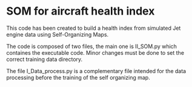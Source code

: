# SOM for aircraft health index

This code has been created to build a health index from simulated Jet engine data using Self-Organizing Maps.

The code is composed of two files, the main one is II_SOM.py which containes the executable code. Minor changes must be done to set the correct training data directory.

The file I_Data_process.py is a complementary file intended for the data processing before the training of the self organizing map.
 
